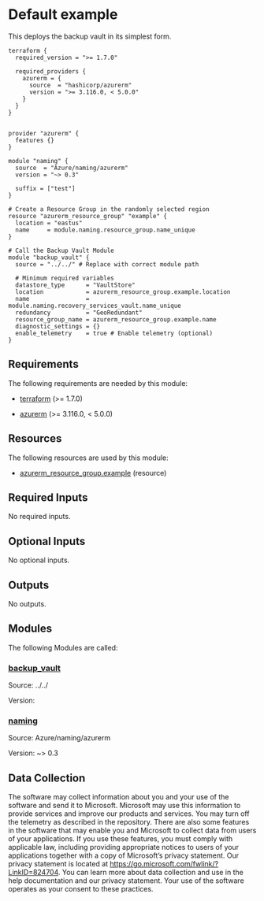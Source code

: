 <!-- BEGIN_TF_DOCS -->
<!-- Code generated by terraform-docs. DO NOT EDIT. -->
# Default example

This deploys the backup vault in its simplest form.

```hcl
terraform {
  required_version = ">= 1.7.0"

  required_providers {
    azurerm = {
      source  = "hashicorp/azurerm"
      version = ">= 3.116.0, < 5.0.0"
    }
  }
}


provider "azurerm" {
  features {}
}

module "naming" {
  source  = "Azure/naming/azurerm"
  version = "~> 0.3"

  suffix = ["test"]
}

# Create a Resource Group in the randomly selected region
resource "azurerm_resource_group" "example" {
  location = "eastus"
  name     = module.naming.resource_group.name_unique
}

# Call the Backup Vault Module
module "backup_vault" {
  source = "../../" # Replace with correct module path

  # Minimum required variables
  datastore_type      = "VaultStore"
  location            = azurerm_resource_group.example.location
  name                = module.naming.recovery_services_vault.name_unique
  redundancy          = "GeoRedundant"
  resource_group_name = azurerm_resource_group.example.name
  diagnostic_settings = {}
  enable_telemetry    = true # Enable telemetry (optional)
}
```

<!-- markdownlint-disable MD033 -->
## Requirements

The following requirements are needed by this module:

- <a name="requirement_terraform"></a> [terraform](#requirement\_terraform) (>= 1.7.0)

- <a name="requirement_azurerm"></a> [azurerm](#requirement\_azurerm) (>= 3.116.0, < 5.0.0)

## Resources

The following resources are used by this module:

- [azurerm_resource_group.example](https://registry.terraform.io/providers/hashicorp/azurerm/latest/docs/resources/resource_group) (resource)

<!-- markdownlint-disable MD013 -->
## Required Inputs

No required inputs.

## Optional Inputs

No optional inputs.

## Outputs

No outputs.

## Modules

The following Modules are called:

### <a name="module_backup_vault"></a> [backup\_vault](#module\_backup\_vault)

Source: ../../

Version:

### <a name="module_naming"></a> [naming](#module\_naming)

Source: Azure/naming/azurerm

Version: ~> 0.3

<!-- markdownlint-disable-next-line MD041 -->
## Data Collection

The software may collect information about you and your use of the software and send it to Microsoft. Microsoft may use this information to provide services and improve our products and services. You may turn off the telemetry as described in the repository. There are also some features in the software that may enable you and Microsoft to collect data from users of your applications. If you use these features, you must comply with applicable law, including providing appropriate notices to users of your applications together with a copy of Microsoft’s privacy statement. Our privacy statement is located at <https://go.microsoft.com/fwlink/?LinkID=824704>. You can learn more about data collection and use in the help documentation and our privacy statement. Your use of the software operates as your consent to these practices.
<!-- END_TF_DOCS -->